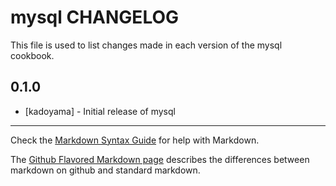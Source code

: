 mysql CHANGELOG
===============

This file is used to list changes made in each version of the mysql cookbook.

0.1.0
-----
- [kadoyama] - Initial release of mysql

- - -
Check the [Markdown Syntax Guide](http://daringfireball.net/projects/markdown/syntax) for help with Markdown.

The [Github Flavored Markdown page](http://github.github.com/github-flavored-markdown/) describes the differences between markdown on github and standard markdown.
